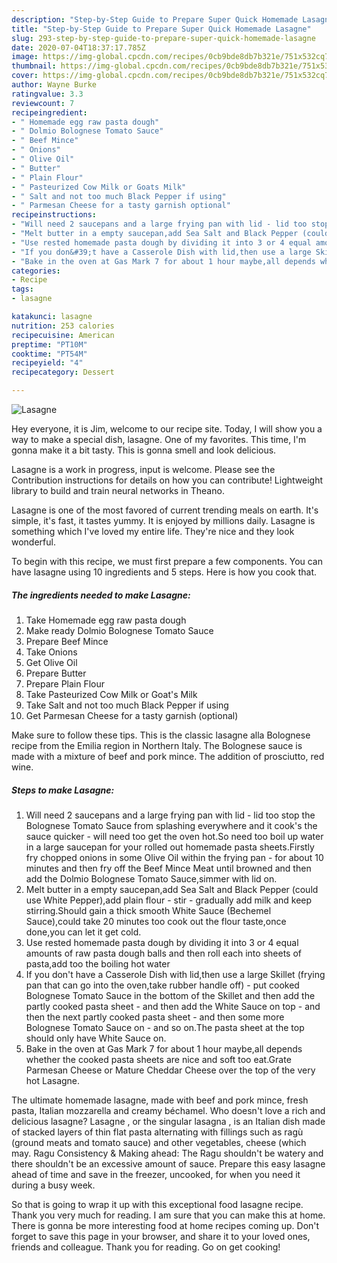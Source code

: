 ```yaml
---
description: "Step-by-Step Guide to Prepare Super Quick Homemade Lasagne"
title: "Step-by-Step Guide to Prepare Super Quick Homemade Lasagne"
slug: 293-step-by-step-guide-to-prepare-super-quick-homemade-lasagne
date: 2020-07-04T18:37:17.785Z
image: https://img-global.cpcdn.com/recipes/0cb9bde8db7b321e/751x532cq70/lasagne-recipe-main-photo.jpg
thumbnail: https://img-global.cpcdn.com/recipes/0cb9bde8db7b321e/751x532cq70/lasagne-recipe-main-photo.jpg
cover: https://img-global.cpcdn.com/recipes/0cb9bde8db7b321e/751x532cq70/lasagne-recipe-main-photo.jpg
author: Wayne Burke
ratingvalue: 3.3
reviewcount: 7
recipeingredient:
- " Homemade egg raw pasta dough"
- " Dolmio Bolognese Tomato Sauce"
- " Beef Mince"
- " Onions"
- " Olive Oil"
- " Butter"
- " Plain Flour"
- " Pasteurized Cow Milk or Goats Milk"
- " Salt and not too much Black Pepper if using"
- " Parmesan Cheese for a tasty garnish optional"
recipeinstructions:
- "Will need 2 saucepans and a large frying pan with lid - lid too stop the Bolognese Tomato Sauce from splashing everywhere and it cook&#39;s the sauce quicker - will need too get the oven hot.So need too boil up water in a large saucepan for your rolled out homemade pasta sheets.Firstly fry chopped onions in some Olive Oil within the frying pan - for about 10 minutes and then fry off the Beef Mince Meat until browned and then add the Dolmio Bolognese Tomato Sauce,simmer with lid on."
- "Melt butter in a empty saucepan,add Sea Salt and Black Pepper (could use White Pepper),add plain flour - stir - gradually add milk and keep stirring.Should gain a thick smooth White Sauce (Bechemel Sauce),could take 20 minutes too cook out the flour taste,once done,you can let it get cold."
- "Use rested homemade pasta dough by dividing it into 3 or 4 equal amounts of raw pasta dough balls and then roll each into sheets of pasta,add too the boiling hot water"
- "If you don&#39;t have a Casserole Dish with lid,then use a large Skillet (frying pan that can go into the oven,take rubber handle off) - put cooked Bolognese Tomato Sauce in the bottom of the Skillet and then add the partly cooked pasta sheet - and then add the White Sauce on top - and then the next partly cooked pasta sheet - and then some more Bolognese Tomato Sauce on - and so on.The pasta sheet at the top should only have White Sauce on."
- "Bake in the oven at Gas Mark 7 for about 1 hour maybe,all depends whether the cooked pasta sheets are nice and soft too eat.Grate Parmesan Cheese or Mature Cheddar Cheese over the top of the very hot Lasagne."
categories:
- Recipe
tags:
- lasagne

katakunci: lasagne 
nutrition: 253 calories
recipecuisine: American
preptime: "PT10M"
cooktime: "PT54M"
recipeyield: "4"
recipecategory: Dessert

---
```



![Lasagne](https://img-global.cpcdn.com/recipes/0cb9bde8db7b321e/751x532cq70/lasagne-recipe-main-photo.jpg)

Hey everyone, it is Jim, welcome to our recipe site. Today, I will show you a way to make a special dish, lasagne. One of my favorites. This time, I'm gonna make it a bit tasty. This is gonna smell and look delicious.

Lasagne is a work in progress, input is welcome. Please see the Contribution instructions for details on how you can contribute! Lightweight library to build and train neural networks in Theano.

Lasagne is one of the most favored of current trending meals on earth. It's simple, it's fast, it tastes yummy. It is enjoyed by millions daily. Lasagne is something which I've loved my entire life. They're nice and they look wonderful.


To begin with this recipe, we must first prepare a few components. You can have lasagne using 10 ingredients and 5 steps. Here is how you cook that.

<!--inarticleads1-->

##### The ingredients needed to make Lasagne:

1. Take  Homemade egg raw pasta dough
1. Make ready  Dolmio Bolognese Tomato Sauce
1. Prepare  Beef Mince
1. Take  Onions
1. Get  Olive Oil
1. Prepare  Butter
1. Prepare  Plain Flour
1. Take  Pasteurized Cow Milk or Goat&#39;s Milk
1. Take  Salt and not too much Black Pepper if using
1. Get  Parmesan Cheese for a tasty garnish (optional)


Make sure to follow these tips. This is the classic lasagne alla Bolognese recipe from the Emilia region in Northern Italy. The Bolognese sauce is made with a mixture of beef and pork mince. The addition of prosciutto, red wine. 

<!--inarticleads2-->

##### Steps to make Lasagne:

1. Will need 2 saucepans and a large frying pan with lid - lid too stop the Bolognese Tomato Sauce from splashing everywhere and it cook&#39;s the sauce quicker - will need too get the oven hot.So need too boil up water in a large saucepan for your rolled out homemade pasta sheets.Firstly fry chopped onions in some Olive Oil within the frying pan - for about 10 minutes and then fry off the Beef Mince Meat until browned and then add the Dolmio Bolognese Tomato Sauce,simmer with lid on.
1. Melt butter in a empty saucepan,add Sea Salt and Black Pepper (could use White Pepper),add plain flour - stir - gradually add milk and keep stirring.Should gain a thick smooth White Sauce (Bechemel Sauce),could take 20 minutes too cook out the flour taste,once done,you can let it get cold.
1. Use rested homemade pasta dough by dividing it into 3 or 4 equal amounts of raw pasta dough balls and then roll each into sheets of pasta,add too the boiling hot water
1. If you don&#39;t have a Casserole Dish with lid,then use a large Skillet (frying pan that can go into the oven,take rubber handle off) - put cooked Bolognese Tomato Sauce in the bottom of the Skillet and then add the partly cooked pasta sheet - and then add the White Sauce on top - and then the next partly cooked pasta sheet - and then some more Bolognese Tomato Sauce on - and so on.The pasta sheet at the top should only have White Sauce on.
1. Bake in the oven at Gas Mark 7 for about 1 hour maybe,all depends whether the cooked pasta sheets are nice and soft too eat.Grate Parmesan Cheese or Mature Cheddar Cheese over the top of the very hot Lasagne.


The ultimate homemade lasagne, made with beef and pork mince, fresh pasta, Italian mozzarella and creamy béchamel. Who doesn&#39;t love a rich and delicious lasagne? Lasagne , or the singular lasagna , is an Italian dish made of stacked layers of thin flat pasta alternating with fillings such as ragù (ground meats and tomato sauce) and other vegetables, cheese (which may. Ragu Consistency &amp; Making ahead: The Ragu shouldn&#39;t be watery and there shouldn&#39;t be an excessive amount of sauce. Prepare this easy lasagne ahead of time and save in the freezer, uncooked, for when you need it during a busy week. 

So that is going to wrap it up with this exceptional food lasagne recipe. Thank you very much for reading. I am sure that you can make this at home. There is gonna be more interesting food at home recipes coming up. Don't forget to save this page in your browser, and share it to your loved ones, friends and colleague. Thank you for reading. Go on get cooking!
